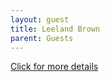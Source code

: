 ```yaml
---
layout: guest
title: Leeland Brown
parent: Guests
---
```



<div class="badge-base LI-profile-badge" data-locale="en_US" data-size="medium" data-theme="light" 
data-type="VERTICAL" data-vanity="leland-brown-3223a05a" data-version="v1"><a class="badge-base__link 
LI-simple-link" href="https://www.linkedin.com/in/leland-brown-3223a05a?trk=profile-badge">Click for more details</a></div>


